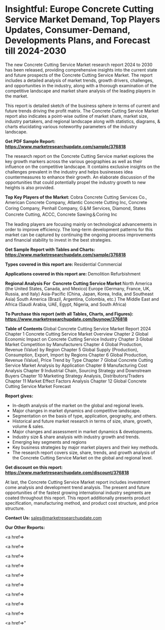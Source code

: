 # Insightful: Europe Concrete Cutting Service Market Demand, Top Players Updates, Consumer-Demand, Developments Plans, and Forecast till 2024-2030

The new Concrete Cutting Service Market research report 2024 to 2030 has been released, providing comprehensive insights into the current state and future prospects of the Concrete Cutting Service Market. The report includes a detailed analysis of market trends, growth drivers, challenges, and opportunities in the industry, along with a thorough examination of the competitive landscape and market share analysis of the leading players in the market.

This report is detailed sketch of the business sphere in terms of current and future trends driving the profit matrix. The Concrete Cutting Service Market report also indicates a point-wise outline of market share, market size, industry partakers, and regional landscape along with statistics, diagrams, &amp; charts elucidating various noteworthy parameters of the industry landscape.

<strong><b>Get PDF Sample Report: <a href=https://www.marketresearchupdate.com/sample/376818>https://www.marketresearchupdate.com/sample/376818</a></b></strong>

The research report on the Concrete Cutting Service market explores the key growth markers across the various geographies as well as their influence on the competitive landscape. It contains exclusive insights on the challenges prevalent in the industry and helps businesses idea countermeasures to enhance their growth. An elaborate discussion of the opportunities that could potentially propel the industry growth to new heights is also provided.

<strong><b>Top Key Players of the Market:
</b></strong>Cobra Concrete Cutting Services Co., American Concrete Company, Atlantic Concrete Cutting Inc, Concrete Coring Company, Penhall Company, G＆M Services, Diamond, States Concrete Cutting, ACCC, Concrete Sawing＆Coring Inc<strong><b>
</b></strong>

The leading players are focusing mainly on technological advancements in order to improve efficiency. The long-term development patterns for this market can be captured by continuing the ongoing process improvements and financial stability to invest in the best strategies.

<strong><b>Get Sample Report with Tables and Charts: <a href=https://www.marketresearchupdate.com/sample/376818>https://www.marketresearchupdate.com/sample/376818</a></b></strong>

<strong><b>Types covered in this report are:
</b></strong>Residential
Commercial<strong><b>
</b></strong>

<strong><b>Applications covered in this report are:
</b></strong>Demolition
Refurbishment<strong><b>
</b></strong>

<strong><b>Regional Analysis For  Concrete Cutting Service Market</b></strong><strong><b>
</b></strong>North America (the United States, Canada, and Mexico)
Europe (Germany, France, UK, Russia, and Italy)
Asia-Pacific (China, Japan, Korea, India, and Southeast Asia)
South America (Brazil, Argentina, Colombia, etc.)
The Middle East and Africa (Saudi Arabia, UAE, Egypt, Nigeria, and South Africa)

<strong><b>To Purchase this report (with all Tables, Charts, and Figures): <a href=https://www.marketresearchupdate.com/buynow/376818>https://www.marketresearchupdate.com/buynow/376818</a></b></strong>

<strong><b>Table of Contents</b></strong><strong><b>
</b></strong>Global Concrete Cutting Service Market Report 2024
Chapter 1 Concrete Cutting Service Market Overview
Chapter 2 Global Economic Impact on Concrete Cutting Service Industry
Chapter 3 Global Market Competition by Manufacturers
Chapter 4 Global Production, Revenue (Value) by Region
Chapter 5 Global Supply (Production), Consumption, Export, Import by Regions
Chapter 6 Global Production, Revenue (Value), Price Trend by Type
Chapter 7 Global Concrete Cutting Service Market Analysis by Application
Chapter 8 Manufacturing Cost Analysis
Chapter 9 Industrial Chain, Sourcing Strategy and Downstream Buyers
Chapter 10 Marketing Strategy Analysis, Distributors/Traders
Chapter 11 Market Effect Factors Analysis
Chapter 12 Global Concrete Cutting Service Market Forecast

<strong><b>Report gives:</b></strong>

- In-depth analysis of the market on the global and regional levels.
- Major changes in market dynamics and competitive landscape.
- Segmentation on the basis of type, application, geography, and others.
- Historical and future market research in terms of size, share, growth, volume &amp; sales.
- Major changes and assessment in market dynamics &amp; developments.
- Industry size &amp; share analysis with industry growth and trends.
- Emerging key segments and regions
- Key business strategies by major market players and their key methods.
- The research report covers size, share, trends, and growth analysis of the Concrete Cutting Service Market on the global and regional level.

<strong><b>Get discount on this report: <a href=https://www.marketresearchupdate.com/discount/376818>https://www.marketresearchupdate.com/discount/376818</a></b></strong>

At last, the Concrete Cutting Service Market report includes investment come analysis and development trend analysis. The present and future opportunities of the fastest growing international industry segments are coated throughout this report. This report additionally presents product specification, manufacturing method, and product cost structure, and price structure.

<strong><b>Contact Us:
</b></strong>sales@marketresearchupdate.com

<strong>Our Other Reports:</strong>

<a href=></a>

<a href=></a>

<a href=></a>

<a href=></a>

<a href=></a>

<a href=></a>

<a href=></a>

<a href=></a>

<a href=></a>

<a href=></a>"
